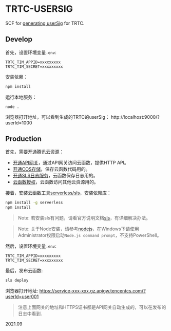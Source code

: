 # TRTC-USERSIG

SCF for [generating userSig](https://cloud.tencent.com/document/product/647/17275) for TRTC.

## Develop

首先，设置环境变量`.env`:

```
TRTC_TIM_APPID=xxxxxxxxx
TRTC_TIM_SECRET=xxxxxxxxx
```

安装依赖：

```bash
npm install
```

运行本地服务：

```
node .
```

浏览器打开地址，可以看到生成的TRTC的userSig： http://localhost:9000/?userId=1000

## Production

首先，需要开通腾讯云资源：

* [开通API网关](https://console.cloud.tencent.com/apigateway/service?rid=1)，通过API网关访问云函数，提供HTTP API。
* [开通COS存储](https://console.cloud.tencent.com/cos5)，保存云函数代码用的。
* [开通SLS日志服务](https://console.cloud.tencent.com/cls/overview?region=ap-guangzhou)，云函数保存日志用的。
* [云函数授权](https://console.cloud.tencent.com/scf/list?rid=1&ns=default)，云函数访问其他云资源用的。

接着，安装云函数工具[serverless/sls](https://cloud.tencent.com/document/product/583/44753)，安装依赖库：

```bash
npm install -g serverless
npm install
```

> Note: 若安装sls有问题，请看官方说明文档[sls](https://cloud.tencent.com/document/product/583/44753)，有详细解决办法。

> Note: 关于Node安装，请参考[nodejs](https://nodejs.org/zh-cn/download/)，在Windows下请使用Administrator权限启动`Node.js command prompt`，不支持PowerShell。

然后，设置环境变量`.env`:

```
TRTC_TIM_APPID=xxxxxxxxx
TRTC_TIM_SECRET=xxxxxxxxx
```

最后，发布云函数:

```bash
sls deploy
```

浏览器打开地址: https://service-xxx-xxx.gz.apigw.tencentcs.com/?userId=user001

> 注意上面网关的地址和HTTPS证书都是API网关自动生成的，可以在发布的日志中看到.

2021.09

